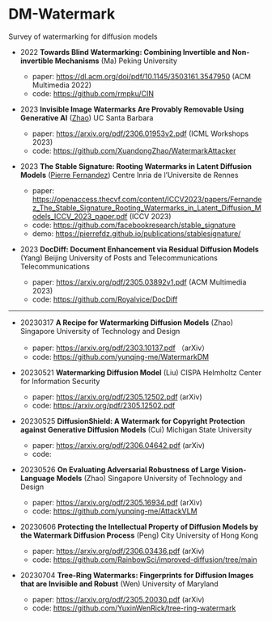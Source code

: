 # DM-Watermark
Survey of watermarking for diffusion models

- 2022 **Towards Blind Watermarking: Combining Invertible and Non-invertible Mechanisms** (Ma) Peking University
  - paper: https://dl.acm.org/doi/pdf/10.1145/3503161.3547950 (ACM Multimedia 2022)
  - code: https://github.com/rmpku/CIN

- 2023 **Invisible Image Watermarks Are Provably Removable Using Generative AI** ([Zhao](https://xuandongzhao.github.io/)) UC Santa Barbara
  - paper: https://arxiv.org/pdf/2306.01953v2.pdf (ICML Workshops 2023)
  - code: https://github.com/XuandongZhao/WatermarkAttacker

- 2023 **The Stable Signature: Rooting Watermarks in Latent Diffusion Models** ([Pierre Fernandez](https://pierrefdz.github.io/)) Centre Inria de l’Universite de Rennes
  - paper: https://openaccess.thecvf.com/content/ICCV2023/papers/Fernandez_The_Stable_Signature_Rooting_Watermarks_in_Latent_Diffusion_Models_ICCV_2023_paper.pdf (ICCV 2023)
  - code: https://github.com/facebookresearch/stable_signature
  - demo: https://pierrefdz.github.io/publications/stablesignature/

- 2023 **DocDiff: Document Enhancement via Residual Diffusion Models** (Yang) Beijing University of Posts and Telecommunications
Telecommunications
  - paper: https://arxiv.org/pdf/2305.03892v1.pdf (ACM Multimedia 2023)
  - code: https://github.com/Royalvice/DocDiff

---

- 20230317 **A Recipe for Watermarking Diffusion Models** (Zhao) Singapore University of Technology and Design
  - paper: https://arxiv.org/pdf/2303.10137.pdf （arXiv）
  - code: https://github.com/yunqing-me/WatermarkDM

- 20230521 **Watermarking Diffusion Model** (Liu) CISPA Helmholtz Center for Information Security
  - paper: https://arxiv.org/pdf/2305.12502.pdf (arXiv)
  - code: https://arxiv.org/pdf/2305.12502.pdf

- 20230525 **DiffusionShield: A Watermark for Copyright Protection against Generative Diffusion Models** (Cui) Michigan State University
  - paper: https://arxiv.org/pdf/2306.04642.pdf (arXiv)
  - code: 

- 20230526 **On Evaluating Adversarial Robustness of Large Vision-Language Models** (Zhao) Singapore University of Technology and Design
  - paper: https://arxiv.org/pdf/2305.16934.pdf (arXiv)
  - code: https://github.com/yunqing-me/AttackVLM

 - 20230606 **Protecting the Intellectual Property of Diffusion Models by the Watermark Diffusion Process** (Peng)  City University of Hong
Kong
   - paper: https://arxiv.org/pdf/2306.03436.pdf (arXiv)
   - code: https://github.com/RainbowSci/improved-diffusion/tree/main

- 20230704 **Tree-Ring Watermarks: Fingerprints for Diffusion Images that are Invisible and Robust** (Wen) University of Maryland
  - paper: https://arxiv.org/pdf/2305.20030.pdf (arXiv)
  - code: https://github.com/YuxinWenRick/tree-ring-watermark
